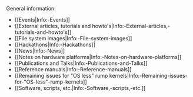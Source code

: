 General information:

- [[Events|Info:-Events]]
- [[External articles, tutorials and howto's|Info:-External-articles,-tutorials-and-howto's]]
- [[File system images|Info:-File-system-images]]
- [[Hackathons|Info:-Hackathons]]
- [[News|Info:-News]]
- [[Notes on hardware platforms|Info:-Notes-on-hardware-platforms]]
- [[Publications and Talks|Info:-Publications-and-Talks]]
- [[Reference manuals|Info:-Reference-manuals]]
- [[Remaining issues for "OS less" rump kernels|Info:-Remaining-issues-for-"OS-less"-rump-kernels]]
- [[Software, scripts, etc.|Info:-Software,-scripts,-etc.]]
